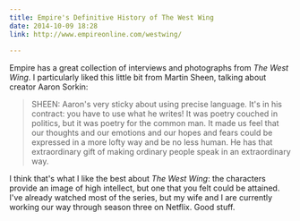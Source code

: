 ```yaml
---
title: Empire's Definitive History of The West Wing
date: 2014-10-09 18:28
link: http://www.empireonline.com/westwing/
  
---
```



Empire has a great collection of interviews and photographs from _The West Wing_. I particularly liked this little bit from Martin Sheen, talking about creator Aaron Sorkin: 

> SHEEN: Aaron's very sticky about using precise language. It's in his contract: you have to use what he writes! It was poetry couched in politics, but it was poetry for the common man. It made us feel that our thoughts and our emotions and our hopes and fears could be expressed in a more lofty way and be no less human. He has that extraordinary gift of making ordinary people speak in an extraordinary way.

I think that's what I like the best about _The West Wing_: the characters provide an image of high intellect, but one that you felt could be attained. I've already watched most of the series, but my wife and I are currently working our way through season three on Netflix. Good stuff. 
